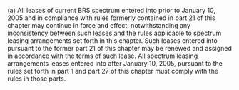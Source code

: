 (a) All leases of current BRS spectrum entered into prior to January 10, 2005 and in compliance with rules formerly contained in part 21 of this chapter may continue in force and effect, notwithstanding any inconsistency between such leases and the rules applicable to spectrum leasing arrangements set forth in this chapter. Such leases entered into pursuant to the former part 21 of this chapter may be renewed and assigned in accordance with the terms of such lease. All spectrum leasing arrangements leases entered into after January 10, 2005, pursuant to the rules set forth in part 1 and part 27 of this chapter must comply with the rules in those parts.

